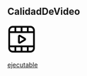 ##  CalidadDeVideo

![imagen](/videoInfo/Assets/pelicula.png)

[ejecutable](https://github.com/Elzevir01/CalidadDeVideo/raw/master/Calidad%20de%20Video.zip)